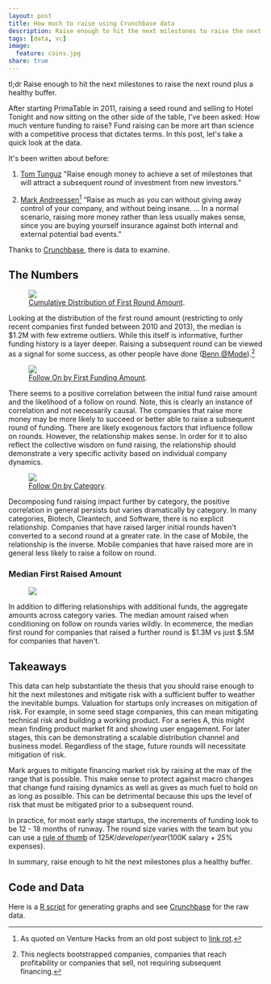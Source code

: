 ```yaml
---
layout: post
title: How much to raise using Crunchbase data
description: Raise enough to hit the next milestones to raise the next round plus a healthy buffer.
tags: [data, vc]
image:
  feature: coins.jpg
share: true
---
```


tl;dr Raise enough to hit the next milestones to raise the next round plus a healthy buffer.

After starting PrimaTable in 2011, raising a seed round and selling to Hotel Tonight and now sitting on the other side of the table, I've been asked: How much venture funding to raise?  Fund raising can be more art than science with a competitive process that dictates terms.  In this post, let's take a quick look at the data.

It's been written about before:

1. [Tom Tunguz](http://tomtunguz.com/most-important-principle-of-fund-raising/)
    "Raise enough money to achieve a set of milestones that will attract a subsequent round of investment from new investors.”

2. [Mark Andreessen](http://venturehacks.com/articles/how-much-money)[^1]
    “Raise as much as you can without giving away control of your company, and without being insane. ... In a normal scenario, raising more money rather than less usually makes sense, since you are buying yourself insurance against both internal and external potential bad events."

Thanks to [Crunchbase](http://info.crunchbase.com/about/crunchbase-data-exports/), there is data to examine.

## The Numbers

<figure>
  <a href="{{ site.url }}/images/crunchbase/cumulative_distribution_first_raised_amount_usd.png"><img src="{{ site.url }}/images/crunchbase/cumulative_distribution_first_raised_amount_usd.png" /></a>
  <figcaption><a href="{{ site.url }}/images/crunchbase/cumulative_distribution_first_raised_amount_usd.png" title="Cumulative Distribution of First Round Amount">Cumulative Distribution of First Round Amount</a>.</figcaption>
</figure>

Looking at the distribution of the first round amount (restricting to only recent companies first funded between 2010 and 2013), the median is $1.2M with few extreme outliers.  While this itself is informative, further funding history is a layer deeper.  Raising a subsequent round can be viewed as a signal for some success, as other people have done ([Benn @Mode](http://blog.modeanalytics.com/are-stanford-grads-good-investments/)).[^2]

<figure>
  <a href="{{ site.url }}/images/crunchbase/follow_on_by_first_raised_amount_usd.png"><img src="{{ site.url }}/images/crunchbase/follow_on_by_first_raised_amount_usd.png" /></a>
  <figcaption><a href="{{ site.url }}/images/crunchbase/follow_on_by_first_raised_amount_usd.png" title="Follow On by First Funding Amount">Follow On by First Funding Amount</a>.</figcaption>
</figure>

There seems to a positive correlation between the initial fund raise amount and the likelihood of a follow on round. Note, this is clearly an instance of correlation and not necessarily causal. The companies that raise more money may be more likely to succeed or better able to raise a subsequent round of funding. There are likely exogenous factors that influence follow on rounds. However, the relationship makes sense. In order for it to also reflect the collective wisdom on fund raising, the relationship should demonstrate a very specific activity based on individual company dynamics.

<figure>
  <a href="{{ site.url }}/images/crunchbase/follow_on_by_first_raised_amount_usd_by_category.png"><img src="{{ site.url }}/images/crunchbase/follow_on_by_first_raised_amount_usd_by_category.png" /></a>
  <figcaption><a href="{{ site.url }}/images/crunchbase/follow_on_by_first_raised_amount_usd_by_category.png" title="Follow On by Category">Follow On by Category</a>.</figcaption>
</figure>

Decomposing fund raising impact further by category, the positive correlation in general persists but varies dramatically by category. In many categories, Biotech, Cleantech, and Software, there is no explicit relationship.  Companies that have raised larger initial rounds haven't converted to a second round at a greater rate.  In the case of Mobile, the relationship is the inverse.  Mobile companies that have raised more are in general less likely to raise a follow on round.

### Median First Raised Amount
<figure>
  <a href="{{ site.url }}/images/crunchbase/medians.png"><img src="{{ site.url }}/images/crunchbase/medians.png" /></a>
</figure>

In addition to differing relationships with additional funds, the aggregate amounts across category varies.  The median amount raised when conditioning on follow on rounds varies wildly.  In ecommerce, the median first round for companies that raised a further round is $1.3M vs just $.5M for companies that haven't.

## Takeaways

This data can help substantiate the thesis that you should raise enough to hit the next milestones and mitigate risk with a sufficient buffer to weather the inevitable bumps. Valuation for startups only increases on mitigation of risk. For example, in some seed stage companies, this can mean mitigating technical risk and building a working product. For a series A, this might mean finding product market fit and showing user engagement. For later stages, this can be demonstrating a scalable distribution channel and business model. Regardless of the stage, future rounds will necessitate mitigation of risk.

Mark argues to mitigate financing market risk by raising at the max of the range that is possible. This make sense to protect against macro changes that change fund raising dynamics as well as gives as much fuel to hold on as long as possible. This can be detrimental because this ups the level of risk that must be mitigated prior to a subsequent round.

In practice, for most early stage startups, the increments of funding look to be 12 - 18 months of runway. The round size varies with the team but you can use a [rule of thumb](https://angel.co/salaries) of $125K / developer / year ($100K salary + 25% expenses).

In summary, raise enough to hit the next milestones plus a healthy buffer.

## Code and Data

Here is a [R script](https://gist.github.com/jdavidson/8287656) for generating graphs and see [Crunchbase](http://info.crunchbase.com/about/crunchbase-data-exports/) for the raw data.

[^1]: As quoted on Venture Hacks from an old post subject to [link rot](http://en.wikipedia.org/wiki/Link_rot).
[^2]: This neglects bootstrapped companies, companies that reach profitability or companies that sell, not requiring subsequent financing.
